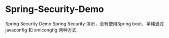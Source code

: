# Spring-Security-Demo
Spring Security Demo
Spring Security 演示，没有使用Spring boot，单纯通过javaconfig 和 xmlcongfig 两种方式
